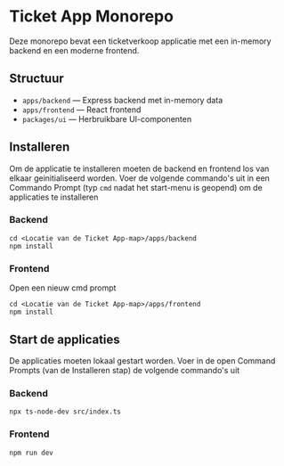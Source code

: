 # Ticket App Monorepo

Deze monorepo bevat een ticketverkoop applicatie met een in-memory backend en een moderne frontend.

## Structuur

- `apps/backend` — Express backend met in-memory data
- `apps/frontend` — React frontend
- `packages/ui` — Herbruikbare UI-componenten 

## Installeren

Om de applicatie te installeren moeten de backend en frontend los van elkaar geinitialiseerd worden. Voer de volgende commando's uit in een Commando Prompt (typ `cmd` nadat het start-menu is geopend) om de applicaties te installeren

### Backend
```
cd <Locatie van de Ticket App-map>/apps/backend
npm install
```

### Frontend
Open een nieuw cmd prompt

```
cd <Locatie van de Ticket App-map>/apps/frontend
npm install
```

## Start de applicaties
De applicaties moeten lokaal gestart worden. Voer in de open Command Prompts (van de Installeren stap) de volgende commando's uit

### Backend
```
npx ts-node-dev src/index.ts
```

### Frontend
```
npm run dev
```
 